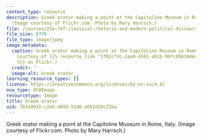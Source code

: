```yaml
---
content_type: resource
description: Greek orator making a point at the Capitoline Museum in Rome, Italy.
  (Image courtesy of Flickr.com. Photo by Mary Harrsch.)
file: /courses/21w-747-classical-rhetoric-and-modern-political-discourse-fall-2009/fb51091bc2eb469351d0e652d59c21ba_21w-747f09-th.jpg
file_size: 6776
file_type: image/jpeg
image_metadata:
  caption: Greek orator making a point at the Capitoline Museum in Rome, Italy. (Image
    courtesy of {{% resource_link "3f02cfdc-2aa9-4581-a61b-99fc056384ed" "mharrsch"
    %}} on Flickr.)
  credit: ''
  image-alt: Greek orator.
learning_resource_types: []
license: https://creativecommons.org/licenses/by-nc-sa/4.0/
ocw_type: OCWImage
resourcetype: Image
title: Greek orator
uid: fb51091b-c2eb-4693-51d0-e652d59c21ba
---
```

Greek orator making a point at the Capitoline Museum in Rome, Italy. (Image courtesy of Flickr.com. Photo by Mary Harrsch.)